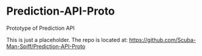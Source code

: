 # Prediction-API-Proto
Prototype of Prediction API

This is just a placeholder. The repo is located at: https://github.com/Scuba-Man-Spiff/Prediction-API-Proto
